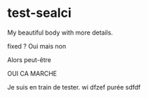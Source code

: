 # test-sealci
My beautiful body with more details.

fixed ? Oui mais non

Alors peut-être

OUI CA MARCHE

Je suis en train de tester. wi
dfzef purée
sdfdf
